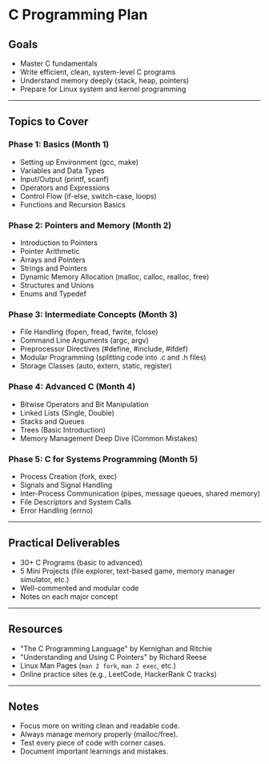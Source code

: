 # C Programming Plan

## Goals

- Master C fundamentals
- Write efficient, clean, system-level C programs
- Understand memory deeply (stack, heap, pointers)
- Prepare for Linux system and kernel programming

---

## Topics to Cover

### Phase 1: Basics (Month 1)

- Setting up Environment (gcc, make)
- Variables and Data Types
- Input/Output (printf, scanf)
- Operators and Expressions
- Control Flow (if-else, switch-case, loops)
- Functions and Recursion Basics

### Phase 2: Pointers and Memory (Month 2)

- Introduction to Pointers
- Pointer Arithmetic
- Arrays and Pointers
- Strings and Pointers
- Dynamic Memory Allocation (malloc, calloc, realloc, free)
- Structures and Unions
- Enums and Typedef

### Phase 3: Intermediate Concepts (Month 3)

- File Handling (fopen, fread, fwrite, fclose)
- Command Line Arguments (argc, argv)
- Preprocessor Directives (#define, #include, #ifdef)
- Modular Programming (splitting code into .c and .h files)
- Storage Classes (auto, extern, static, register)

### Phase 4: Advanced C (Month 4)

- Bitwise Operators and Bit Manipulation
- Linked Lists (Single, Double)
- Stacks and Queues
- Trees (Basic Introduction)
- Memory Management Deep Dive (Common Mistakes)

### Phase 5: C for Systems Programming (Month 5)

- Process Creation (fork, exec)
- Signals and Signal Handling
- Inter-Process Communication (pipes, message queues, shared memory)
- File Descriptors and System Calls
- Error Handling (errno)

---

## Practical Deliverables

- 30+ C Programs (basic to advanced)
- 5 Mini Projects (file explorer, text-based game, memory manager simulator, etc.)
- Well-commented and modular code
- Notes on each major concept

---

## Resources

- "The C Programming Language" by Kernighan and Ritchie
- "Understanding and Using C Pointers" by Richard Reese
- Linux Man Pages (`man 2 fork`, `man 2 exec`, etc.)
- Online practice sites (e.g., LeetCode, HackerRank C tracks)

---

## Notes

- Focus more on writing clean and readable code.
- Always manage memory properly (malloc/free).
- Test every piece of code with corner cases.
- Document important learnings and mistakes.

